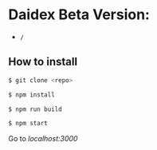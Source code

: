 # Daidex Beta Version:

*  `/`


## How to install
```sh
$ git clone <repo>

$ npm install

$ npm run build

$ npm start
```
Go to *localhost:3000*
